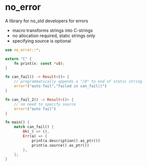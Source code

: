 # no_error

A library for no_std developers for errors

* macro transforms strings into C-strings
* no allocation required, static strings only
* specifying source is optional

```rust
use no_error::*;

extern "C" {
    fn print(x: const *u8);
}

fn can_fail() -> Result<()> {
    // programmatically appends a "/0" to end of static string
    error!("auto fail","failed in can_fail()")
}

fn can_fail_2() -> Result<()> {
    // no need to specify source
    error!("auto fail")
}

fn main() {
    match can_fail() {
        Ok(_) => (),
        Err(a) => {
            print(a.description().as_ptr())
            print(a.source().as_ptr())
        },
    };
}
```